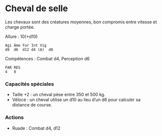 
# Cheval de selle
Les chevaux sont des créatures moyennes, bon compromis entre vitesse et charge portée.

Allure : 10(+d10)
```
Agi	Âme	For	Int	Vig
d8	d6	d12	d4 (A)	d8
```
Compétences : Combat d4, Perception d6
```
PAR	RES
4	8
```
### Capacités spéciales
- Taille +2 : un cheval pèse entre 350 et 500 kg.
- Véloce : un cheval utilise un d10 au lieu d’un d6 pour calculer sa distance de course.

### Actions
- Ruade : Combat d4, d12

